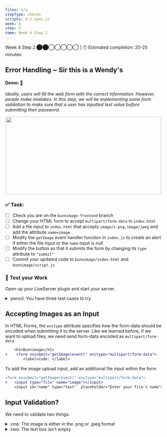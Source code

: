```yaml
---
files: n/a
stepType: checks
scripts: 4.2.spec.js
week: 4
step: 2
name: Week 4 Step 2
---
```

Week 4 Step 2 ⬤⬤◯◯◯◯◯ | 🕐 Estimated completion: 20-25 minutes

## Error Handling ~ Sir this is a Wendy's
#### Demo: [🐰](https://week4step2.emilychen10.repl.co)
*Ideally, users will fill the web form with the correct information. However, people make mistakes. In this step, we will be implementing some form validation to make sure that a user has inputted text value before submitting their password.*

<p align="center">
   <img src="https://user-images.githubusercontent.com/69332964/121591591-ad89c080-ca07-11eb-9174-4b597ad4134f.png" width="500" height="250" />
</p>

### ✅  Task:
- [ ] Check you are on the `bunnimage-frontend` branch 
- [ ] Change your HTML form to accept `multipart/form-data` in `index.html`
- [ ] Add a file input to `index.html` that accepts `image/x-png,image/jpeg` and add the attribute `name=image`
- [ ] Modify the `getImage` event handler function in `index.js` to create an alert if either the file input or the `name` input is null
- [ ] Modify the button so that it submits the form by changing its `type` attribute to `"submit"`
- [ ] Commit your updated code to `bunnimage/index.html` and `bunnimage/script.js`

### 🚧 Test your Work
Open up your LiveServer plugin and start your server.

<details>
<summary>:pencil: You have three test cases to try</summary>
  </br>

1. **The "correct" way**: Submit both a file and text. Check that you receive "Thanks!"
2. **The "unexpected" way (file)**: Submit a file that is not png or jpeg. Does it work?
3. **The "unexpected" way (text input)**: Try submitting without entering a username. You should get an alert box that says "No name error."
  <br><br/>
</details>


## Accepting Images as an Input
In HTML Forms, the `enctype` attribute specifies how the form-data should be encoded when submitting it to the server. Like we learned before, if we want to upload files, we need send form-data encoded as `multipart/form-data`

```diff
    <h1>Bunnimage</h1>
+    <form onsubmit="getImage(event)" enctype="multipart/form-data">
        <label>Code: </label>
```

To add the image upload input, add an additional file input within the form

```diff 
<form onsubmit="getImage(event)" enctype="multipart/form-data">
+   <input type="file" name="image"></input>
    <input id="name" type="text"  placeholder="Enter your file's name">
```

## Input Validation?
We need to validate two things. 

<details>
<summary> :one: The image is either in the .png or .jpeg format</summary>
  </br>

The HTML `<input>` accept Attribute specifies a filter for what file types the user can pick from the file input dialog box. The accept attribute can only be used with <input type="file">.

```diff 
<form onsubmit="getImage(event)" enctype="multipart/form-data">
+   <input type="file"  accept="image/x-png,image/jpeg" name="image"></input>
    <input id="name" type="text"  placeholder="Enter your file's name">
```
  <br><br/>
</details>

<details>
<summary> :two: The text box isn't empty</summary>
  </br>

To validate that the name isn't null, check if `document.getElementById("username").value` isn't empty, to change the `output` div to "Thanks!", or display an `alert("No name error.")`

> :bulb: **Hint**: Use your JavaScript conditional skills!
  <br><br/>
</details>
